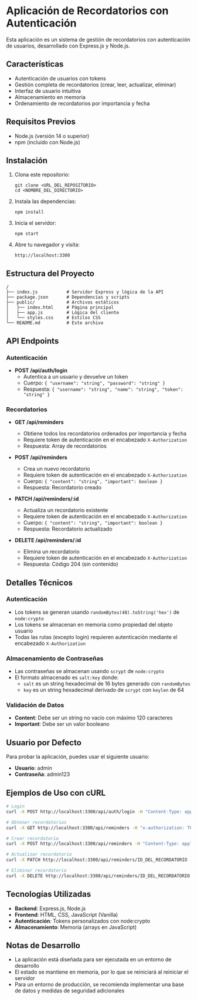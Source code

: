 # Aplicación de Recordatorios con Autenticación

Esta aplicación es un sistema de gestión de recordatorios con autenticación de usuarios, desarrollado con Express.js y Node.js.

## Características

- Autenticación de usuarios con tokens
- Gestión completa de recordatorios (crear, leer, actualizar, eliminar)
- Interfaz de usuario intuitiva
- Almacenamiento en memoria
- Ordenamiento de recordatorios por importancia y fecha

## Requisitos Previos

- Node.js (versión 14 o superior)
- npm (incluido con Node.js)

## Instalación

1. Clona este repositorio:
   ```
   git clone <URL_DEL_REPOSITORIO>
   cd <NOMBRE_DEL_DIRECTORIO>
   ```

2. Instala las dependencias:
   ```
   npm install
   ```

3. Inicia el servidor:
   ```
   npm start
   ```

4. Abre tu navegador y visita:
   ```
   http://localhost:3300
   ```

## Estructura del Proyecto

```
/
├── index.js           # Servidor Express y lógica de la API
├── package.json       # Dependencias y scripts
├── public/            # Archivos estáticos
│   ├── index.html     # Página principal
│   ├── app.js         # Lógica del cliente
│   └── styles.css     # Estilos CSS
└── README.md          # Este archivo
```

## API Endpoints

### Autenticación

- **POST /api/auth/login**
  - Autentica a un usuario y devuelve un token
  - Cuerpo: `{ "username": "string", "password": "string" }`
  - Respuesta: `{ "username": "string", "name": "string", "token": "string" }`

### Recordatorios

- **GET /api/reminders**
  - Obtiene todos los recordatorios ordenados por importancia y fecha
  - Requiere token de autenticación en el encabezado `X-Authorization`
  - Respuesta: Array de recordatorios

- **POST /api/reminders**
  - Crea un nuevo recordatorio
  - Requiere token de autenticación en el encabezado `X-Authorization`
  - Cuerpo: `{ "content": "string", "important": boolean }`
  - Respuesta: Recordatorio creado

- **PATCH /api/reminders/:id**
  - Actualiza un recordatorio existente
  - Requiere token de autenticación en el encabezado `X-Authorization`
  - Cuerpo: `{ "content": "string", "important": boolean }`
  - Respuesta: Recordatorio actualizado

- **DELETE /api/reminders/:id**
  - Elimina un recordatorio
  - Requiere token de autenticación en el encabezado `X-Authorization`
  - Respuesta: Código 204 (sin contenido)

## Detalles Técnicos

### Autenticación

- Los tokens se generan usando `randomBytes(48).toString('hex')` de `node:crypto`
- Los tokens se almacenan en memoria como propiedad del objeto usuario
- Todas las rutas (excepto login) requieren autenticación mediante el encabezado `X-Authorization`

### Almacenamiento de Contraseñas

- Las contraseñas se almacenan usando `scrypt` de `node:crypto`
- El formato almacenado es `salt:key` donde:
  - `salt` es un string hexadecimal de 16 bytes generado con `randomBytes`
  - `key` es un string hexadecimal derivado de `scrypt` con `keylen` de 64

### Validación de Datos

- **Content**: Debe ser un string no vacío con máximo 120 caracteres
- **Important**: Debe ser un valor booleano

## Usuario por Defecto

Para probar la aplicación, puedes usar el siguiente usuario:

- **Usuario**: admin
- **Contraseña**: admin123

## Ejemplos de Uso con cURL

```bash
# Login
curl -X POST http://localhost:3300/api/auth/login -H "Content-Type: application/json" -d "{\"username\": \"admin\", \"password\": \"admin123\"}"

# Obtener recordatorios
curl -X GET http://localhost:3300/api/reminders -H "x-authorization: TU_TOKEN"

# Crear recordatorio
curl -X POST http://localhost:3300/api/reminders -H "Content-Type: application/json" -H "x-authorization: TU_TOKEN" -d "{\"content\": \"Recordatorio de prueba\", \"important\": true}"

# Actualizar recordatorio
curl -X PATCH http://localhost:3300/api/reminders/ID_DEL_RECORDATORIO -H "Content-Type: application/json" -H "x-authorization: TU_TOKEN" -d "{\"content\": \"Recordatorio actualizado\", \"important\": false}"

# Eliminar recordatorio
curl -X DELETE http://localhost:3300/api/reminders/ID_DEL_RECORDATORIO -H "x-authorization: TU_TOKEN"
```

## Tecnologías Utilizadas

- **Backend**: Express.js, Node.js
- **Frontend**: HTML, CSS, JavaScript (Vanilla)
- **Autenticación**: Tokens personalizados con node:crypto
- **Almacenamiento**: Memoria (arrays en JavaScript)

## Notas de Desarrollo

- La aplicación está diseñada para ser ejecutada en un entorno de desarrollo
- El estado se mantiene en memoria, por lo que se reiniciará al reiniciar el servidor
- Para un entorno de producción, se recomienda implementar una base de datos y medidas de seguridad adicionales
